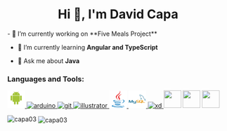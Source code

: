 <h1 align="center">Hi 👋, I'm David Capa</h1>
- 🔭 I’m currently working on **Five Meals Project**

- 🌱 I’m currently learning **Angular and TypeScript**

- 💬 Ask me about **Java**

<p align="left">
</p>

<h3 align="left">Languages and Tools:</h3>
<p align="left"> <a href="https://developer.android.com" target="_blank" rel="noreferrer"> <img src="https://raw.githubusercontent.com/devicons/devicon/master/icons/android/android-original-wordmark.svg" alt="android" width="40" height="40"/> </a> <a href="https://www.arduino.cc/" target="_blank" rel="noreferrer"> <img src="https://cdn.worldvectorlogo.com/logos/arduino-1.svg" alt="arduino" width="40" height="40"/> </a><a href="https://git-scm.com/" target="_blank" rel="noreferrer"> <img src="https://www.vectorlogo.zone/logos/git-scm/git-scm-icon.svg" alt="git" width="40" height="40"/> </a> <a href="https://www.adobe.com/in/products/illustrator.html" target="_blank" rel="noreferrer"> <img src="https://www.vectorlogo.zone/logos/adobe_illustrator/adobe_illustrator-icon.svg" alt="illustrator" width="40" height="40"/> </a> <a href="https://www.java.com" target="_blank" rel="noreferrer"> <img src="https://raw.githubusercontent.com/devicons/devicon/master/icons/java/java-original.svg" alt="java" width="40" height="40"/> </a> <a href="https://www.mysql.com/" target="_blank" rel="noreferrer"> <img src="https://raw.githubusercontent.com/devicons/devicon/master/icons/mysql/mysql-original-wordmark.svg" alt="mysql" width="40" height="40"/> </a> <a href="https://www.adobe.com/products/xd.html" target="_blank" rel="noreferrer"> <img src="https://cdn.worldvectorlogo.com/logos/adobe-xd.svg" alt="xd" width="40" height="40"/> </a> <img src="https://cdn.jsdelivr.net/gh/devicons/devicon/icons/angularjs/angularjs-original.svg" alt="" width="40" height="40"/> <img src="https://cdn.jsdelivr.net/gh/devicons/devicon/icons/typescript/typescript-original.svg" alt="" width="40" height="40"/>
<img src="https://user-images.githubusercontent.com/79425111/217048692-8c2fa31d-f4ba-4591-9b72-0f4de1796850.svg" alt="" width="40" height="40"/></p>

<p><img align="left" src="https://github-readme-stats.vercel.app/api/top-langs?username=capa03&show_icons=true&locale=en&layout=compact" alt="capa03" /></p>

<p>&nbsp;<img align="center" src="https://github-readme-stats.vercel.app/api?username=capa03&show_icons=true&locale=en" alt="capa03" /></p>
